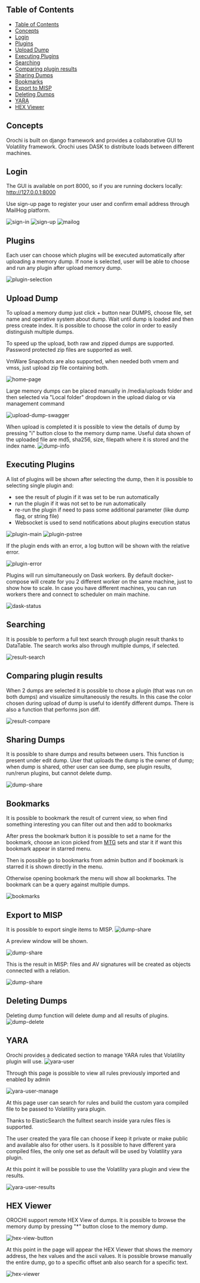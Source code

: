 ## Table of Contents

- [Table of Contents](#table-of-contents)
- [Concepts](#concepts)
- [Login](#login)
- [Plugins](#plugins)
- [Upload Dump](#upload-dump)
- [Executing Plugins](#executing-plugins)
- [Searching](#searching)
- [Comparing plugin results](#comparing-plugin-results)
- [Sharing Dumps](#sharing-dumps)
- [Bookmarks](#bookmarks)
- [Export to MISP](#export-to-misp)
- [Deleting Dumps](#deleting-dumps)
- [YARA](#yara)
- [HEX Viewer](#hex-viewer)

## Concepts

Orochi is built on django framework and provides a collaborative GUI to Volatility framework.
Orochi uses DASK to distribute loads between different machines.

## Login

The GUI is available on port 8000, so if you are running dockers locally: http://127.0.0.1:8000

Use sign-up page to register your user and confirm email address through MailHog platform.

![sign-in](images/001_sign_in.png)
![sign-up](images/002_sign_up.png)
![mailog](images/003_mailhog_mail.png)

## Plugins

Each user can choose which plugins will be executed automatically after uploading a memory dump. If none is selected, user will be able to choose and run any plugin after upload memory dump.

![plugin-selection](animations/plugins.gif)

## Upload Dump

To upload a memory dump just click + button near DUMPS, choose file, set name and operative system about dump.
Wait until dump is loaded and then press create index.
It is possible to choose the color in order to easily distinguish multiple dumps.

To speed up the upload, both raw and zipped dumps are supported.
Password protected zip files are supported as well.

VmWare Snapshots are also supported, when needed both vmem and vmss, just upload zip file containing both.

![home-page](animations/upload.gif)

Large memory dumps can be placed manually in /media/uploads folder and then selected via "Local folder" dropdown in the upload dialog or via management command

![upload-dump-swagger](images/061_upload_local_dump_manage.png)


When upload is completed it is possible to view the details of dump by pressing "i" button close to the memory dump name.
Useful data shown of the uploaded file are md5, sha256, size, filepath where it is stored and the index name.
![dump-info](animations/dump_info.gif)


## Executing Plugins

A list of plugins will be shown after selecting the dump, then it is possible to selecting single plugin and:
- see the result of plugin if it was set to be run automatically
- run the plugin if it was not set to be run automatically
- re-run the plugin if need to pass some additional parameter (like dump flag, or string file)
- Websocket is used to send notifications about plugins execution status

![plugin-main](animations/main.gif)
![plugin-pstree](animations/pstree.gif)

If the plugin ends with an error, a log button will be shown with the relative error.

![plugin-error](images/020_error_log.png)


Plugins will run simultaneously on Dask workers.
By default docker-compose will create for you 2 different worker on the same machine, just to show how to scale. In case you have different machines, you can run workers there and connect to scheduler on main machine.

![dask-status](images/009_dask_status.png)

## Searching

It is possible to perform a full text search through plugin result  thanks to DataTable.
The search works also through multiple dumps, if selected.

![result-search](animations/search.gif)

## Comparing plugin results

When 2 dumps are selected it is possible to chose a plugin (that was run on both dumps) and visualize simultaneously the results.
In this case the color chosen during upload of dump is useful to identify different dumps.
There is also a function that performs json diff.

![result-compare](animations/diff.gif)

## Sharing Dumps

It is possible to share dumps and results between users.
This function is present under edit dump.
User that uploads the dump is the owner of dump; when dump is shared, other user can see dump, see plugin results, run/rerun plugins, but cannot delete dump.

![dump-share](images/016_users_share_dump.png)

## Bookmarks

It is possible to bookmark the result of current view, so when find something interesting you can filter out and then add to bookmarks

After press the bookmark button it is possible to set a name for the bookmark, choose an icon picked from [MTG](https://magic.wizards.com/) sets and star it if want this bookmark appear in starred menu.

Then is possible go to bookmarks from admin button and if bookmark is starred it is shown directly in the menu.


Otherwise opening bookmark the menu will show all bookmarks. The bookmark can be a query against multiple dumps.

![bookmarks](animations/bookmarks.gif)

## Export to MISP

It is possible to export single items to MISP.
![dump-share](images/048_misp_export.png)

A preview window will be shown.

![dump-share](images/049_misp_export.png)

This is the result in MISP: files and AV signatures will be created as objects connected with a relation.

![dump-share](images/050_misp_export.png)

## Deleting Dumps

Deleting dump function will delete dump and all results of plugins.
![dump-delete](animations/delete.gif)



## YARA

Orochi provides a dedicated section to manage YARA rules that Volatility plugin will use.
![yara-user](images/065_yara_user.png)

Through this page is possible to view all rules previously imported and enabled by admin

![yara-user-manage](images/066_yara_user_manage.png)

At this page user can search for rules and build the custom yara compiled file to be passed to Volatility yara plugin.

Thanks to ElasticSearch the fulltext search inside yara rules files is supported.

The user created the yara file can choose if keep it private or make public and available also for other users.
Is it possible to have different yara compiled files, the only one set as default will be used by Volatility yara plugin.

At this point it will be possible to use the Volatility yara plugin and view the results.

![yara-user-results](images/067_yara_user_results.png)


## HEX Viewer

OROCHI support remote HEX View of dumps.
It is possible to browse the memory dump by pressing "*"  button close to the memory dump.

![hex-view-button](images/069_hex_view_button.png)


At this point in the page will appear the HEX Viewer that shows the memory address, the hex values and the ascii values.
It is possible browse manually the entire dump, go to a specific offset anb also search for a specific text.


![hex-viewer](images/070_hex_viewer.png)
